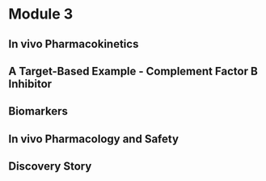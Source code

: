 # Module 3

## In vivo Pharmacokinetics

## A Target-Based Example - Complement Factor B Inhibitor

## Biomarkers

## In vivo Pharmacology and Safety

## Discovery Story

